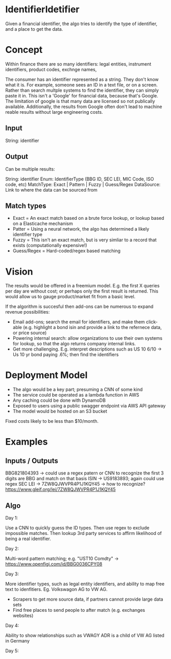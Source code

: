 # IdentifierIdetifier
Given a financial identifier, the algo tries to identify the type of identifier, and a place to get the data.

# Concept
Within finance there are so many identifiers: legal entities, instrument identifiers, product codes, exchnge names, 

The consumer has an identifier represented as a string. They don't know what it is. For example, someone sees an ID in a text file, or on a screen. Rather than search multple systems to find the identifier, they can simply paste it in. This isn't a 'Google' for financial data, because that's Google. The limitation of google is that many data are licensed so not publically available. Additionally, the results from Google often don't lead to machine reable results without large engineering costs.

## Input
String: identifier

## Output

Can be multiple results:

String: identifier
Enum: IdentifierType (BBG ID, SEC LEI, MIC Code, ISO code, etc)
MatchType: Exact | Pattern | Fuzzy | Guess/Regex
DataSource: Link to where the data can be sourced from

## Match types
* Exact = An exact match based on a brute force lookup, or lookup based on a Elasticache mechanism
* Patter = Using a neural network, the algo has determined a likely identifier type
* Fuzzy = This isn't an exact match, but is very simliar to a record that exists (computationally expensive!)
* Guess/Regex = Hard-coded/regex based matching

# Vision

The results would be offered in a freemium model. E.g. the first X queries per day are without cost; or perhaps only the first result is returned. This would allow us to gauge product/market fit from a basic level.

If the algorithm is succesful then add-ons can be numerous to expand revenue possibilities:
* Email add-ons; search the email for identifiers, and make them click-able (e.g. highlight a bond isin and provide a link to the refernece data, or price source)
* Powering internal search: allow organizations to use their own systems for lookup, so that the algo returns company internal links.
* Get more challenging. E.g. interpret descriptions such as US 10 6/10 -> Us 10 yr bond paying .6%; then find the identifiers

# Deployment Model

* The algo would be a key part; presuming a CNN of some kind
* The service could be operated as a lambda function in AWS
* Any caching could be done with DynamoDB
* Exposed to users using a public swagger endpoint via AWS API gateway
* The model would be hosted on an S3 bucket

Fixed costs likely to be less than $10/month. 

# Examples

## Inputs / Outputs

BBG821804393 -> could use a regex patern or CNN to recognize the first 3 digits are BBG and match on that basis
ISIN -> US9183893; again could use regex
SEC LEI -> 7ZW8QJWVPR4P1J1KQY45 -> how to recognize? https://www.gleif.org/lei/7ZW8QJWVPR4P1J1KQY45

## Algo

Day 1:

Use a CNN to quickly guess the ID types. Then use regex to exclude impossible matches. Then lookup 3rd party services to affirm likelihood of being a real identifier.

Day 2:

Multi-word pattern matching; e.g. "UST10 Comdty" -> https://www.openfigi.com/id/BBG0036CPY08

Day 3: 

More identifier types, such as legal entity identifiers, and ability to map free text to idenfitiers. Eg. Volkswagon AG to VW AG.

* Scrapers to get more source data, if partners cannot provide large data sets
* Find free places to send people to after match (e.g. exchanges websites)

Day 4:

Ability to show relationships such as VWAGY ADR is a child of VW AG listed in Germany

Day 5:


